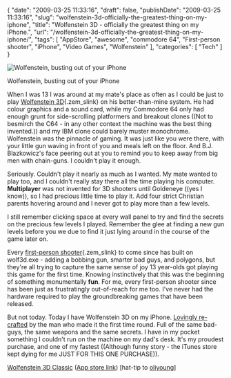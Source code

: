 {
    "date": "2009-03-25 11:33:16",
    "draft": false,
    "publishDate": "2009-03-25 11:33:16",
    "slug": "wolfenstein-3d-officially-the-greatest-thing-on-my-iphone",
    "title": "Wolfenstein 3D - officially the greatest thing on my iPhone.",
    "url": "\/wolfenstein-3d-officially-the-greatest-thing-on-my-iphone\/",
    "tags": [
        "AppStore",
        "awesome",
        "commodore 64",
        "First-person shooter",
        "iPhone",
        "Video Games",
        "Wolfenstein"
    ],
    "categories": [
        "Tech"
    ]
}<div class="image">

![Wolfenstein, busting out of your
iPhone](https://turbo.geekorium.com.au/images/header2.png)

Wolfenstein, busting out of your iPhone

</div>

When I was 13 I was around at my mate's place as often as I could be
just to play [Wolfenstein
3D](http://en.wikipedia.org/wiki/Wolfenstein_3D "Wolfenstein 3D"){.zem_slink}
on his better-than-mine system. He had colour graphics and a sound card,
while my Commodore 64 only had enough grunt for side-scrolling
platformers and breakout clones ((Not to besmirch the C64 - in any other
context the machine was the best thing invented.)) and my IBM clone
could barely muster monochrome. Wolfenstein was the pinnacle of gaming.
It was just like you were there, with your little gun waving in front of
you and meals left on the floor. And B.J. Blazkowicz's face peering out
at you to remind you to keep away from big men with chain-guns. I
couldn't play it enough.

Seriously. Couldn't play it nearly as much as I wanted. My mate wanted
to play too, and I couldn't really stay there all the time playing his
computer. **Multiplayer** was not invented for 3D shooters until
Goldeneye ((yes I know)), so I had precious little time to play it. Add
four strict Christian parents hovering around and I never got to play
more than a few levels.

I still remember clicking space at every wall panel to try and find the
secrets on the precious few levels I played. Remember the glee at
finding a new gun levels before you we due to find it just lying around
in the course of the game later on.

Every [first-person
shooter](http://en.wikipedia.org/wiki/First-person_shooter "First-person shooter"){.zem_slink}
to come since has built on wolf3d.exe - adding a bobbing gun, smarter
bad guys, and polygons, but they're all trying to capture the same sense
of joy 13 year-olds got playing this game for the first time. Knowing
instinctively that this was the beginning of something monumentally
**fun**. For me, every first-person shooter since has been just as
frustratingly out-of-reach for me too. I've never had the hardware
required to play the groundbreaking games that have been released.

But not today. Today I have Wolfenstein 3D on my iPhone. [Lovingly
re-crafted](http://www.idsoftware.com/wolfenstein3dclassic/wolfdevelopment.htm)
by the man who made it the first time round. Full of the same bad-guys,
the same weapons and the same secrets. I have in my pocket something I
couldn't run on the machine on my dad's desk. It's my proudest purchase,
and one of my fastest ((Although funny story - the iTunes store kept
dying for me JUST FOR THIS ONE PURCHASE)).

[Wolfenstein 3D
Classic](http://www.idsoftware.com/wolfenstein3dclassic/index.htm) ([App
store
link](http://itunes.apple.com/WebObjects/MZStore.woa/wa/viewSoftware?id=309470478&mt=8))
\[hat-tip to
[oliyoung](http://oliyoung.tumblr.com/post/89543909/i-had-been-frustrated-for-over-a-year-with-the)\]